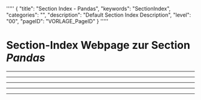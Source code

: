 '''''
{
"title": "Section Index - Pandas",
"keywords": "SectionIndex",
"categories": "",
"description": "Default Section Index Description",
"level": "00",
"pageID": "VORLAGE_PageID"
}
'''''


<h1>Section-Index Webpage zur Section <i>Pandas</i></h1>

<hr><hr><hr><hr><hr>